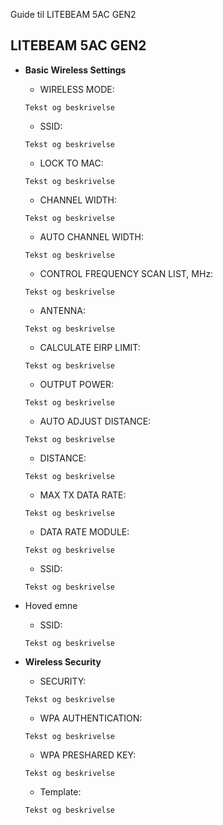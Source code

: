 Guide til LITEBEAM 5AC GEN2

## LITEBEAM 5AC GEN2
* **Basic Wireless Settings**
   * WIRELESS MODE: 
   ```ssh
   Tekst og beskrivelse
   ```
   * SSID: 
   ```ssh
   Tekst og beskrivelse
   ```
   * LOCK TO MAC: 
   ```ssh
   Tekst og beskrivelse
   ```
   * CHANNEL WIDTH: 
   ```ssh
   Tekst og beskrivelse
   ```
   * AUTO CHANNEL WIDTH: 
   ```ssh
   Tekst og beskrivelse
   ```
   * CONTROL FREQUENCY SCAN LIST, MHz: 
   ```ssh
   Tekst og beskrivelse
   ```
   * ANTENNA: 
   ```ssh
   Tekst og beskrivelse
   ```
   * CALCULATE EIRP LIMIT: 
   ```ssh
   Tekst og beskrivelse
   ```
   * OUTPUT POWER: 
   ```ssh
   Tekst og beskrivelse
   ```
   * AUTO ADJUST DISTANCE: 
   ```ssh
   Tekst og beskrivelse
   ```
   * DISTANCE: 
   ```ssh
   Tekst og beskrivelse
   ```
   * MAX TX DATA RATE: 
   ```ssh
   Tekst og beskrivelse
   ```
   * DATA RATE MODULE: 
   ```ssh
   Tekst og beskrivelse
   ```
   * SSID: 
   ```ssh
   Tekst og beskrivelse
   ```
* Hoved emne 
   * SSID: 
   ```ssh
   Tekst og beskrivelse
   ```
* **Wireless Security** 
   * SECURITY: 
   ```ssh
   Tekst og beskrivelse
   ```
   * WPA AUTHENTICATION: 
   ```ssh
   Tekst og beskrivelse
   ```
   * WPA PRESHARED KEY: 
   ```ssh
   Tekst og beskrivelse
   ```



   * Template: 
   ```ssh
   Tekst og beskrivelse
   ```
 
